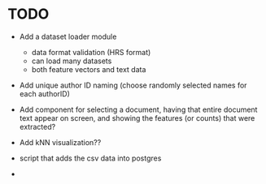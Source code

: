 # TODO

- Add a dataset loader module
    - data format validation (HRS format)
    - can load many datasets
    - both feature vectors and text data
- Add unique author ID naming (choose randomly selected names for each authorID)
- Add component for selecting a document, having that entire document text appear on screen, and showing the features (or counts) that were extracted?
- Add kNN visualization??
- script that adds the csv data into postgres

- 